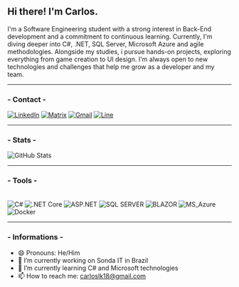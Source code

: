 <h2>Hi there! I'm Carlos.</h2>

<p>I'm a Software Engineering student with a strong interest in Back-End development and a commitment to continuous learning. Currently, I'm diving deeper into C#, .NET, SQL Server, Microsoft Azure and agile methodologies. Alongside my studies, i pursue hands-on projects, exploring everything from game creation to UI design. I'm always open to new technologies and challenges that help me grow as a developer and my team.</p>

<hr>

<h3>- Contact -</h3>

[![LinkedIn](https://img.shields.io/badge/LinkedIn-0077B5?style=for-the-badge&logo=linkedin&logoColor=white)](https://www.linkedin.com/in/carlosbarbosa-dev/)
[![Matrix](https://img.shields.io/badge/matrix-000000?style=for-the-badge&logo=Matrix&logoColor=white)](https://www.linkedin.com/in/carlosbarbosa-dev/)
[![Gmail](https://img.shields.io/badge/Gmail-D14836?style=for-the-badge&logo=gmail&logoColor=white)](https://www.linkedin.com/in/carlosbarbosa-dev/)
[![Line](https://img.shields.io/badge/Line-00C300?style=for-the-badge&logo=line&logoColor=white)](https://www.linkedin.com/in/carlosbarbosa-dev/)

<hr>

<h3>- Stats -</h3>

![GitHub Stats](https://github-readme-streak-stats.herokuapp.com/?user=carloslk18&theme=dark&hide_border=true)

<hr>

<h3>- Tools -</h3>
<div style="display: inline_block"><br/>
    <img align="center" alt="C#" src="https://img.shields.io/badge/C%23-239120?style=for-the-badge&logo=c-sharp&logoColor=white"/>
    <img align="center" src="https://img.shields.io/static/v1?label=&message=.NET+Core&color=%23512BD4&style=for-the-badge&logo=.net&logoColor=white" alt=".NET Core">
    <img align="center" alt="ASP.NET" src="https://img.shields.io/static/v1?label=&message=ASP.NET&color=%23E8E8E8&style=for-the-badge">
    <img align="center" src="https://img.shields.io/static/v1?label=&message=SQL+SERVER&color=%23EC1C24&style=for-the-badge" alt="SQL SERVER">
    <img align="center" src="https://img.shields.io/static/v1?label=&message=BLAZOR&color=white&style=for-the-badge&logo=blazor&logoColor=%23512BD4" alt="BLAZOR">
    <img align="center" alt="MS_Azure" src="https://img.shields.io/badge/Microsoft_Azure-0089D6?style=for-the-badge&logo=microsoft-azure&logoColor=white"/>
    <img src="https://img.shields.io/badge/Docker-gray?style=for-the-badge&logo=docker" alt="Docker">
</div>

<hr>

<h3>- Informations -</h3>

- 😄 Pronouns: He/Him
- 🔭 I’m currently working on Sonda IT in Brazil
- 🌱 I’m currently learning C# and Microsoft technologies
- 📫 How to reach me: carloslk18@gmail.com
